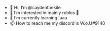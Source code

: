- 👋 Hi, I’m @caydenthekile
- 👀 I’m interested in mainly roblos :troll: 
- 🌱 I’m currently learning luau 
- 📫 How to reach me my discord is W.o.U#9140 

<!---
caydenthekile/caydenthekile is a ✨ special ✨ repository because its `README.md` (this file) appears on your GitHub profile.
You can click the Preview link to take a look at your changes.
--->
